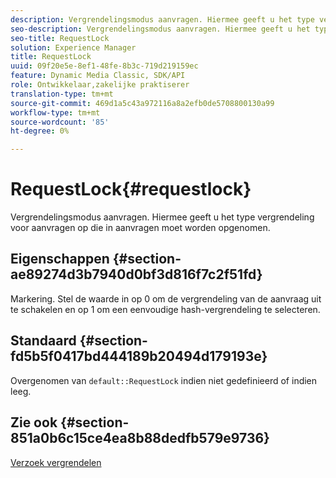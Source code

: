 ```yaml
---
description: Vergrendelingsmodus aanvragen. Hiermee geeft u het type vergrendeling voor aanvragen op die in aanvragen moet worden opgenomen.
seo-description: Vergrendelingsmodus aanvragen. Hiermee geeft u het type vergrendeling voor aanvragen op die in aanvragen moet worden opgenomen.
seo-title: RequestLock
solution: Experience Manager
title: RequestLock
uuid: 09f20e5e-8ef1-48fe-8b3c-719d219159ec
feature: Dynamic Media Classic, SDK/API
role: Ontwikkelaar,zakelijke praktiserer
translation-type: tm+mt
source-git-commit: 469d1a5c43a972116a8a2efb0de5708800130a99
workflow-type: tm+mt
source-wordcount: '85'
ht-degree: 0%

---
```



# RequestLock{#requestlock}

Vergrendelingsmodus aanvragen. Hiermee geeft u het type vergrendeling voor aanvragen op die in aanvragen moet worden opgenomen.

## Eigenschappen {#section-ae89274d3b7940d0bf3d816f7c2f51fd}

Markering. Stel de waarde in op 0 om de vergrendeling van de aanvraag uit te schakelen en op 1 om een eenvoudige hash-vergrendeling te selecteren.

## Standaard {#section-fd5b5f0417bd444189b20494d179193e}

Overgenomen van `default::RequestLock` indien niet gedefinieerd of indien leeg.

## Zie ook {#section-851a0b6c15ce4ea8b88dedfb579e9736}

[Verzoek vergrendelen](../../../../../is-api/image-catalog/image-serving-api-ref/c-image-catalog-reference/c-attributes-reference/r-requestlock.md#reference-8bbe2f581be847d3b9fa123e8e5e94b0)
